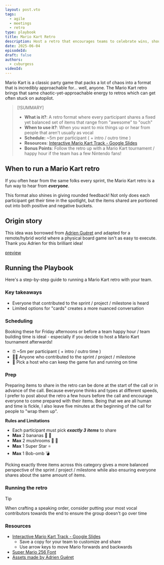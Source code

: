 ```yaml
---
layout: post.vto
tags:
  - agile
  - meetings
  - retro
type: playbook
title: Mario Kart Retro
description: Host a retro that encourages teams to celebrate wins, shout out teammates, and share the spotlight. It's also just plain fun, and we could all use a little more fun, right?
date: 2025-06-04
episodeId:
draft: false
authors:
  - cvburgess
videoId:
---
```


Mario Kart is a classic party game that packs a lot of chaos into a format that
is incredibly approachable for... well, anyone. The Mario Kart retro brings that
same chaotic-yet-approachable energy to retros which can get often stuck on
autopilot.

> [!SUMMARY]
>
> - **What is it?**: A retro format where every participant shares a fixed yet
>   balanced set of items that range from "awesome" to "ouch"
> - **When to use it?**: When you want to mix things up or hear from people that
>   aren't usually as vocal
> - **Schedule:** ~5m per participant ( + intro / outro time )
> - **Resources**:
>   [Interactive Mario Kart Track - Google Slides](https://docs.google.com/presentation/d/1YSm2FklYF_9tB1NNoJQeDGWI7N6rYNcjVmpedCvAmvw/edit?usp=sharing)
> - **Bonus Points**: Follow the retro up with a Mario Kart tournament / happy
>   hour if the team has a few Nintendo fans!

## When to run a Mario Kart retro

If you often hear from the same folks every sprint, the Mario Kart retro is a
fun way to hear from **_everyone_**.

This format also shines in giving rounded feedback! Not only does each
participant get their time in the spotlight, but the items shared are portioned
out into both positive and negative buckets.

## Origin story

This idea was borrowed from [Adrien Guéret](https://medium.com/@adriengueret)
and adapted for a remote/hybrid world where a physical board game isn't as easy
to execute. Thank you Adrien for this brilliant idea!

[preview](https://medium.com/openclassrooms-product-design-and-engineering/agile-retrospective-welcome-to-mario-kart-5fc47da51052)

## Running the Playbook

Here's a step-by-step guide to running a Mario Kart retro with your team.

### Key takeaways

- Everyone that contributed to the sprint / project / milestone is heard
- Limited options for "cards" creates a more nuanced conversation

### Scheduling

Booking these for Friday afternoons or before a team happy hour / team building
time is ideal - especially if you decide to host a Mario Kart tournament
afterwards!

- ⏰ ~5m per participant ( + intro / outro time )
- 👩‍💻 Anyone who contributed to the sprint / project / milestone
- 🎤 Pick a host who can keep the game fun and running on time

### Prep

Preparing items to share in the retro can be done at the start of the call or in
advance of the call. Because everyone thinks and types at different speeds, I
prefer to post about the retro a few hours before the call and encourage
everyone to come prepared with their items. Being that we are all human and time
is fickle, I also leave five minutes at the beginning of the call for people to
"wrap them up".

**Rules and Limitations**

- Each participant must pick **_exactly 3 items_** to share
- **Max** 2 bananas 🍌 🍌
- **Max** 2 mushrooms 🍄 🍄
- **Max** 1 Super Star ⭐
- **Max** 1 Bob-omb 💣

Picking exactly three items across this category gives a more balanced
perspective of the sprint / project / milestone while also ensuring everyone
shares about the same amount of items.

### Running the retro

> [!TIP]
>
> When crafting a speaking order, consider putting your most vocal contributors
> towards the end to ensure the group doesn't go over time

### Resources

- [Interactive Mario Kart Track - Google Slides](https://docs.google.com/presentation/d/1YSm2FklYF_9tB1NNoJQeDGWI7N6rYNcjVmpedCvAmvw/edit?usp=sharing)
  - Save a copy for your team to customize and share
  - Use arrow keys to move Mario forwards and backwards
- [Super Mario 256 Font](https://www.dafont.com/fr/super-mario-256.font)
- [Assets made by Adrien Guéret](https://static.oc-static.com/tech-blog/retro-mario-kart/resources.zip)

